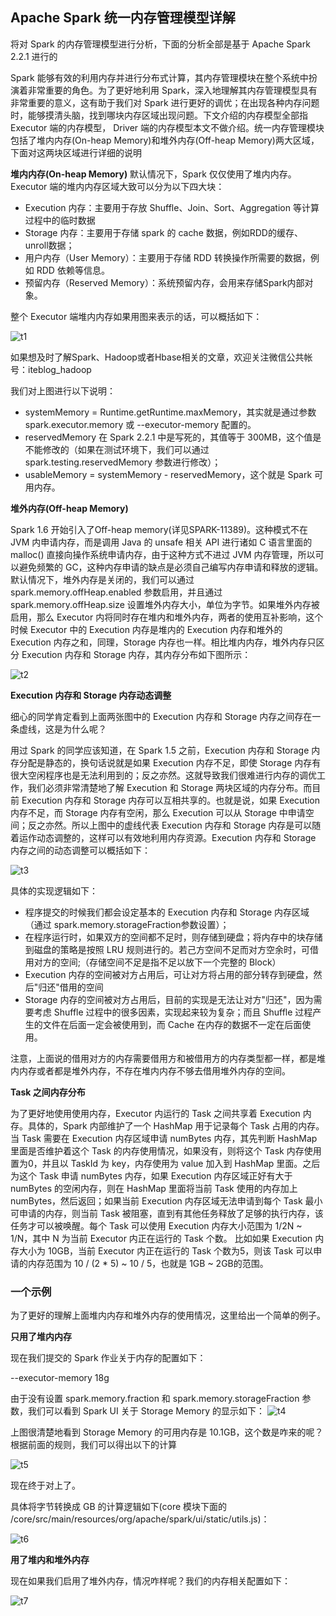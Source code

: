 ## Apache Spark 统一内存管理模型详解

将对 Spark 的内存管理模型进行分析，下面的分析全部是基于 Apache Spark 2.2.1 进行的

Spark 能够有效的利用内存并进行分布式计算，其内存管理模块在整个系统中扮演着非常重要的角色。为了更好地利用 Spark，深入地理解其内存管理模型具有非常重要的意义，这有助于我们对 Spark 进行更好的调优；在出现各种内存问题时，能够摸清头脑，找到哪块内存区域出现问题。下文介绍的内存模型全部指 Executor 端的内存模型， Driver 端的内存模型本文不做介绍。统一内存管理模块包括了堆内内存(On-heap Memory)和堆外内存(Off-heap Memory)两大区域，下面对这两块区域进行详细的说明

**堆内内存(On-heap Memory)**
默认情况下，Spark 仅仅使用了堆内内存。Executor 端的堆内内存区域大致可以分为以下四大块：

- Execution 内存：主要用于存放 Shuffle、Join、Sort、Aggregation 等计算过程中的临时数据
- Storage 内存：主要用于存储 spark 的 cache 数据，例如RDD的缓存、unroll数据；
- 用户内存（User Memory）：主要用于存储 RDD 转换操作所需要的数据，例如 RDD 依赖等信息。
- 预留内存（Reserved Memory）：系统预留内存，会用来存储Spark内部对象。

整个 Executor 端堆内内存如果用图来表示的话，可以概括如下：

![t1](https://github.com/yueyuanyang/spark_silent/blob/master/notes/img/t1.png)

如果想及时了解Spark、Hadoop或者Hbase相关的文章，欢迎关注微信公共帐号：iteblog_hadoop

我们对上图进行以下说明：

- systemMemory = Runtime.getRuntime.maxMemory，其实就是通过参数 spark.executor.memory 或 --executor-memory 配置的。
- reservedMemory 在 Spark 2.2.1 中是写死的，其值等于 300MB，这个值是不能修改的（如果在测试环境下，我们可以通过 spark.testing.reservedMemory 参数进行修改）；
- usableMemory = systemMemory - reservedMemory，这个就是 Spark 可用内存。

**堆外内存(Off-heap Memory)**

Spark 1.6 开始引入了Off-heap memory(详见SPARK-11389)。这种模式不在 JVM 内申请内存，而是调用 Java 的 unsafe 相关 API 进行诸如 C 语言里面的 malloc() 直接向操作系统申请内存，由于这种方式不进过 JVM 内存管理，所以可以避免频繁的 GC，这种内存申请的缺点是必须自己编写内存申请和释放的逻辑。默认情况下，堆外内存是关闭的，我们可以通过 spark.memory.offHeap.enabled 参数启用，并且通过 spark.memory.offHeap.size 设置堆外内存大小，单位为字节。如果堆外内存被启用，那么 Executor 内将同时存在堆内和堆外内存，两者的使用互补影响，这个时候 Executor 中的 Execution 内存是堆内的 Execution 内存和堆外的 Execution 内存之和，同理，Storage 内存也一样。相比堆内内存，堆外内存只区分 Execution 内存和 Storage 内存，其内存分布如下图所示：

![t2](https://github.com/yueyuanyang/spark_silent/blob/master/notes/img/t2.png)

**Execution 内存和 Storage 内存动态调整**

细心的同学肯定看到上面两张图中的 Execution 内存和 Storage 内存之间存在一条虚线，这是为什么呢？

用过 Spark 的同学应该知道，在 Spark 1.5 之前，Execution 内存和 Storage 内存分配是静态的，换句话说就是如果 Execution 内存不足，即使 Storage 内存有很大空闲程序也是无法利用到的；反之亦然。这就导致我们很难进行内存的调优工作，我们必须非常清楚地了解 Execution 和 Storage 两块区域的内存分布。而目前 Execution 内存和 Storage 内存可以互相共享的。也就是说，如果 Execution 内存不足，而 Storage 内存有空闲，那么 Execution 可以从 Storage 中申请空间；反之亦然。所以上图中的虚线代表 Execution 内存和 Storage 内存是可以随着运作动态调整的，这样可以有效地利用内存资源。Execution 内存和 Storage 内存之间的动态调整可以概括如下：

![t3](https://github.com/yueyuanyang/spark_silent/blob/master/notes/img/t3.png)

具体的实现逻辑如下：

- 程序提交的时候我们都会设定基本的 Execution 内存和 Storage 内存区域（通过 spark.memory.storageFraction参数设置）；
- 在程序运行时，如果双方的空间都不足时，则存储到硬盘；将内存中的块存储到磁盘的策略是按照 LRU 规则进行的。若己方空间不足而对方空余时，可借用对方的空间;（存储空间不足是指不足以放下一个完整的 Block）
- Execution 内存的空间被对方占用后，可让对方将占用的部分转存到硬盘，然后"归还"借用的空间
- Storage 内存的空间被对方占用后，目前的实现是无法让对方"归还"，因为需要考虑 Shuffle 过程中的很多因素，实现起来较为复杂；而且 Shuffle 过程产生的文件在后面一定会被使用到，而 Cache 在内存的数据不一定在后面使用。

注意，上面说的借用对方的内存需要借用方和被借用方的内存类型都一样，都是堆内内存或者都是堆外内存，不存在堆内内存不够去借用堆外内存的空间。

**Task 之间内存分布**

为了更好地使用使用内存，Executor 内运行的 Task 之间共享着 Execution 内存。具体的，Spark 内部维护了一个 HashMap 用于记录每个 Task 占用的内存。当 Task 需要在 Execution 内存区域申请 numBytes 内存，其先判断 HashMap 里面是否维护着这个 Task 的内存使用情况，如果没有，则将这个 Task 内存使用置为0，并且以 TaskId 为 key，内存使用为 value 加入到 HashMap 里面。之后为这个 Task 申请 numBytes 内存，如果 Execution 内存区域正好有大于 numBytes 的空闲内存，则在 HashMap 里面将当前 Task 使用的内存加上 numBytes，然后返回；如果当前 Execution 内存区域无法申请到每个 Task 最小可申请的内存，则当前 Task 被阻塞，直到有其他任务释放了足够的执行内存，该任务才可以被唤醒。每个 Task 可以使用 Execution 内存大小范围为 1/2N ~ 1/N，其中 N 为当前 Executor 内正在运行的 Task 个数。
比如如果 Execution 内存大小为 10GB，当前 Executor 内正在运行的 Task 个数为5，则该 Task 可以申请的内存范围为 10 / (2 * 5) ~ 10 / 5，也就是 1GB ~ 2GB的范围。

### 一个示例

为了更好的理解上面堆内内存和堆外内存的使用情况，这里给出一个简单的例子。

**只用了堆内内存**

现在我们提交的 Spark 作业关于内存的配置如下：

--executor-memory 18g

由于没有设置 spark.memory.fraction 和 spark.memory.storageFraction 参数，我们可以看到 Spark UI 关于 Storage Memory 的显示如下：
![t4](https://github.com/yueyuanyang/spark_silent/blob/master/notes/img/t4.png)

上图很清楚地看到 Storage Memory 的可用内存是 10.1GB，这个数是咋来的呢？根据前面的规则，我们可以得出以下的计算

![t5](https://github.com/yueyuanyang/spark_silent/blob/master/notes/img/t5.png)

现在终于对上了。

具体将字节转换成 GB 的计算逻辑如下(core 模块下面的 /core/src/main/resources/org/apache/spark/ui/static/utils.js)：

![t6](https://github.com/yueyuanyang/spark_silent/blob/master/notes/img/t6.png)

**用了堆内和堆外内存**

现在如果我们启用了堆外内存，情况咋样呢？我们的内存相关配置如下：

![t7](https://github.com/yueyuanyang/spark_silent/blob/master/notes/img/t7.png)








 
